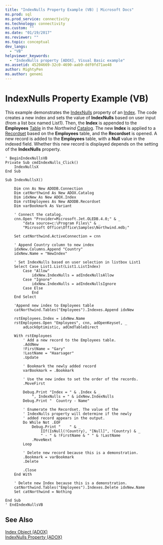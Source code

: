 ```yaml
---
title: "IndexNulls Property Example (VB) | Microsoft Docs"
ms.prod: sql
ms.prod_service: connectivity
ms.technology: connectivity
ms.custom: ""
ms.date: "01/19/2017"
ms.reviewer: ""
ms.topic: conceptual
dev_langs: 
  - "VB"
helpviewer_keywords: 
  - "IndexNulls property [ADOX], Visual Basic example"
ms.assetid: 45204669-32c0-4690-aab9-ddf0fd71ae48
author: MightyPen
ms.author: genemi
---
```

# IndexNulls Property Example (VB)
This example demonstrates the [IndexNulls](../../../ado/reference/adox-api/indexnulls-property-adox.md) property of an [Index](../../../ado/reference/adox-api/index-object-adox.md). The code creates a new index and sets the value of **IndexNulls** based on user input (from a list box named List1). Then, the **Index** is appended to the **Employees** [Table](../../../ado/reference/adox-api/table-object-adox.md) in the *Northwind* [Catalog](../../../ado/reference/adox-api/catalog-object-adox.md). The new **Index** is applied to a [Recordset](../../../ado/reference/ado-api/recordset-object-ado.md) based on the **Employees** table, and the **Recordset** is opened. A new record is added to the **Employees** table, with a **Null** value in the indexed field. Whether this new record is displayed depends on the setting of the **IndexNulls** property.  
  
```  
' BeginIndexNullsVB  
Private Sub cmdIndexNulls_Click()  
    IndexNullsX  
End Sub  
  
Sub IndexNullsX()  
  
    Dim cnn As New ADODB.Connection  
    Dim catNorthwind As New ADOX.Catalog  
    Dim idxNew As New ADOX.Index  
    Dim rstEmployees As New ADODB.Recordset  
    Dim varBookmark As Variant  
  
    ' Connect the catalog.  
    cnn.Open "Provider=Microsoft.Jet.OLEDB.4.0;" & _  
        "data source=c:\Program Files\" & _  
        "Microsoft Office\Office\Samples\Northwind.mdb;"  
  
    Set catNorthwind.ActiveConnection = cnn  
  
    ' Append Country column to new index  
    idxNew.Columns.Append "Country"  
    idxNew.Name = "NewIndex"  
  
    ' Set IndexNulls based on user selection in listbox List1  
    Select Case List1.List(List1.ListIndex)  
        Case "Allow"  
            idxNew.IndexNulls = adIndexNullsAllow  
        Case "Ignore"  
            idxNew.IndexNulls = adIndexNullsIgnore  
        Case Else  
            End  
    End Select  
  
    'Append new index to Employees table  
    catNorthwind.Tables("Employees").Indexes.Append idxNew  
  
    rstEmployees.Index = idxNew.Name  
    rstEmployees.Open "Employees", cnn, adOpenKeyset, _  
        adLockOptimistic, adCmdTableDirect  
  
    With rstEmployees  
        ' Add a new record to the Employees table.  
        .AddNew  
        !FirstName = "Gary"  
        !LastName = "Haarsager"  
        .Update  
  
        ' Bookmark the newly added record  
        varBookmark = .Bookmark  
  
        ' Use the new index to set the order of the records.  
        .MoveFirst  
  
        Debug.Print "Index = " & .Index & _  
            ", IndexNulls = " & idxNew.IndexNulls  
        Debug.Print "  Country - Name"  
  
        ' Enumerate the Recordset. The value of the  
        ' IndexNulls property will determine if the newly  
        ' added record appears in the output.  
        Do While Not .EOF  
            Debug.Print "    " & _  
                IIf(IsNull(!Country), "[Null]", !Country) & _  
                " - " & !FirstName & " " & !LastName  
            .MoveNext  
        Loop  
  
        ' Delete new record because this is a demonstration.  
        .Bookmark = varBookmark  
        .Delete  
  
        .Close  
    End With  
  
    ' Delete new Index because this is a demonstration.  
    catNorthwind.Tables("Employees").Indexes.Delete idxNew.Name  
    Set catNorthwind = Nothing  
  
End Sub  
' EndIndexNullsVB  
```  
  
## See Also  
 [Index Object (ADOX)](../../../ado/reference/adox-api/index-object-adox.md)   
 [IndexNulls Property (ADOX)](../../../ado/reference/adox-api/indexnulls-property-adox.md)
